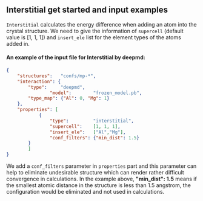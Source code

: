## Interstitial get started and input examples

`Interstitial` calculates the energy difference when adding an atom into the crystal structure. We need to give the information of `supercell` (default value is [1, 1, 1]) and `insert_ele` list for the element types of the atoms added in.

#### An example of the input file for Interstitial by deepmd:

```json
{
	"structures":	"confs/mp-*",
	"interaction": {
		"type":		"deepmd",
                "model":        "frozen_model.pb",
		"type_map":	{"Al": 0, "Mg": 1}
	},
	"properties": [
            {
                "type":         "interstitial",
                "supercell":	[1, 1, 1],
                "insert_ele":   ["Al","Mg"],
                "conf_filters": {"min_dist": 1.5} 
	    }
        ]
}
```

We add a `conf_filters` parameter in `properties` part and this parameter can help to eliminate undesirable structure which can render rather difficult convergence in calculations. In the example above, **"min_dist": 1.5** means if the smallest atomic distance in the structure is less than 1.5 angstrom, the configuration would be eliminated and not used in calculations.
